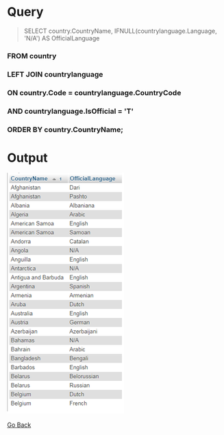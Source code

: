 
# Query

> SELECT country.CountryName, IFNULL(countrylanguage.Language, 'N/A') AS OfficialLanguage
### FROM country
### LEFT JOIN countrylanguage
### ON country.Code = countrylanguage.CountryCode
### AND countrylanguage.IsOfficial = 'T'
### ORDER BY country.CountryName;



# Output

![](/images/query1.png)


[Go Back](/README.md/)
